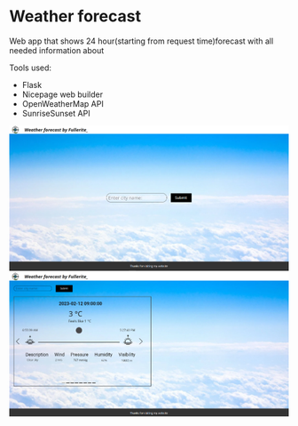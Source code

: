 
# Weather forecast

Web app that shows 24 hour(starting from request time)forecast with all needed information about 

Tools used:
- Flask
- Nicepage web builder
- OpenWeatherMap API
- SunriseSunset API

![Default page screenshot](preview/demo-default.png)
![Forecast page screenshot](preview/demo.png)